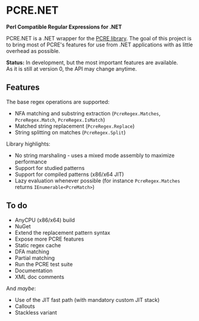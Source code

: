 
PCRE.NET
=========

**Perl Compatible Regular Expressions for .NET**

PCRE.NET is a .NET wrapper for the [PCRE library](http://www.pcre.org/). The goal of this project is to bring most of PCRE's features for use from .NET applications with as little overhead as possible.

**Status:** In development, but the most important features are available.  
As it is still at version 0, the API may change anytime.

## Features ##

The base regex operations are supported:

- NFA matching and substring extraction (`PcreRegex.Matches`, `PcreRegex.Match`, `PcreRegex.IsMatch`)
- Matched string replacement (`PcreRegex.Replace`)
- String splitting on matches (`PcreRegex.Split`)

Library highlights:

- No string marshaling - uses a mixed mode assembly to maximize performance
- Support for studied patterns
- Support for compiled patterns (x86/x64 JIT)
- Lazy evaluation whenever possible (for instance `PcreRegex.Matches` returns `IEnumerable<PcreMatch>`)

## To do ##

- AnyCPU (x86/x64) build
- NuGet
- Extend the replacement pattern syntax
- Expose more PCRE features
- Static regex cache
- DFA matching
- Partial matching
- Run the PCRE test suite
- Documentation
- XML doc comments

And *maybe*:

- Use of the JIT fast path (with mandatory custom JIT stack)
- Callouts
- Stackless variant
